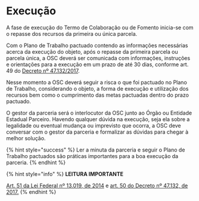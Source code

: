 # Execução

A fase de execução do Termo de Colaboração ou de Fomento inicia-se com o repasse dos recursos da primeira ou única parcela.

Com o Plano de Trabalho pactuado contendo as informações necessárias acerca da execução do objeto, após o repasse da primeira parcela ou parcela única, a OSC deverá ser comunicada com informações, instruções e orientações para a execução em um prazo de até 30 dias, conforme art. 49 do [Decreto nº 47.132/2017](https://www.almg.gov.br/legislacao-mineira/DEC/47132/2017/).

Nesse momento a OSC deverá seguir a risca o que foi pactuado no Plano de Trabalho, considerando o objeto, a forma de execução e utilização dos recursos bem como o cumprimento das metas pactuadas dentro do prazo pactuado.

O gestor da parceria será o interlocutor da OSC junto ao Órgão ou Entidade Estadual Parceiro. Havendo qualquer dúvida na execução, seja ela sobre a legalidade ou eventual mudança ou imprevisto que ocorra, a OSC deve conversar com o gestor da parceria e formalizar as dúvidas para chegar à melhor solução.&#x20;

{% hint style="success" %}
Ler a minuta da parceria e seguir o Plano de Trabalho pactuados são práticas importantes para a boa execução da parceria.
{% endhint %}

{% hint style="info" %}
**LEITURA IMPORTANTE**&#x20;

[Art. 51 da Lei Federal nº 13.019, de 2014](http://www.planalto.gov.br/CCIVIL\_03/\_Ato2011-2014/2014/Lei/L13019compilado.htm) e [art. 50 do Decreto nº 47.132, de 2017](https://www.almg.gov.br/legislacao-mineira/DEC/47132/2017/)[.](https://www.almg.gov.br/consulte/legislacao/completa/completa-nova-min.)
{% endhint %}
